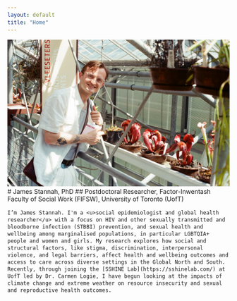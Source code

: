 ```yaml
---
layout: default
title: "Home"
---
```


<div class="intro">
  <img src="assets/images/leiden.jpg" alt="James Stannah" class="profile-photo">

  <div class="bio">
    # James Stannah, PhD
    ## Postdoctoral Researcher, Factor-Inwentash Faculty of Social Work (FIFSW), University of Toronto (UofT)

    I’m James Stannah. I'm a <u>social epidemiologist and global health researcher</u> with a focus on HIV and other sexually transmitted and bloodborne infection (STBBI) prevention, and sexual health and wellbeing among marginalised populations, in particular LGBTQIA+ people and women and girls. My research explores how social and structural factors, like stigma, discrimination, interpersonal violence, and legal barriers, affect health and wellbeing outcomes and access to care across diverse settings in the Global North and South. Recently, through joining the [SSHINE Lab](https://sshinelab.com/) at UofT led by Dr. Carmen Logie, I have begun looking at the impacts of climate change and extreme weather on resource insecurity and sexual and reproductive health outcomes.
  </div>
</div>
